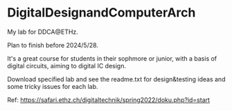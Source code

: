 # DigitalDesignandComputerArch
My lab for DDCA@ETHz. 

Plan to finish before 2024/5/28. 

It's a great course for students in their sophmore or junior, with a basis of digital circuits, aiming to digital IC design.  

Download specified lab and see the readme.txt for design&testing ideas and some tricky issues for each lab. 

Ref: https://safari.ethz.ch/digitaltechnik/spring2022/doku.php?id=start

